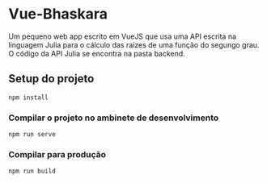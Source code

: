 # Vue-Bhaskara
Um pequeno web app escrito em VueJS que usa uma API escrita na linguagem Julia para o cálculo das raízes de uma função do segungo grau.
O código da API Julia se encontra na pasta backend.

## Setup do projeto
```
npm install
```

### Compilar o projeto no ambinete de desenvolvimento
```
npm run serve
```

### Compilar para produção
```
npm run build
```
